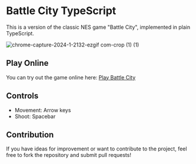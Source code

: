 # Battle City TypeScript

This is a version of the classic NES game "Battle City", implemented in plain TypeScript.

![chrome-capture-2024-1-2132-ezgif com-crop (1) (1)](https://github.com/baterson/battle-city-typescript/assets/13178757/1fe2780a-974c-476f-aac3-a2fc9368b5d2)


## Play Online

You can try out the game online here: [Play Battle City](https://baterson.github.io/battle-city-typescript/)

## Controls

- Movement: Arrow keys
- Shoot: Spacebar

## Contribution

If you have ideas for improvement or want to contribute to the project, feel free to fork the repository and submit pull requests!


 
